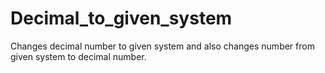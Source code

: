 # Decimal_to_given_system
Changes decimal number to given system and also changes number from given system to decimal number.
